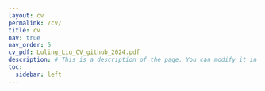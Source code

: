 ```yaml
---
layout: cv
permalink: /cv/
title: cv
nav: true
nav_order: 5
cv_pdf: Luling_Liu_CV_github_2024.pdf
description: # This is a description of the page. You can modify it in '_pages/cv.md'. You can also change or remove the top pdf download button.
toc:
  sidebar: left
---
```

